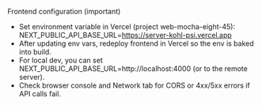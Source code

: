 Frontend configuration (important)
- Set environment variable in Vercel (project web-mocha-eight-45):
  NEXT_PUBLIC_API_BASE_URL=https://server-kohl-psi.vercel.app
- After updating env vars, redeploy frontend in Vercel so the env is baked into build.
- For local dev, you can set NEXT_PUBLIC_API_BASE_URL=http://localhost:4000 (or to the remote server).
- Check browser console and Network tab for CORS or 4xx/5xx errors if API calls fail.
